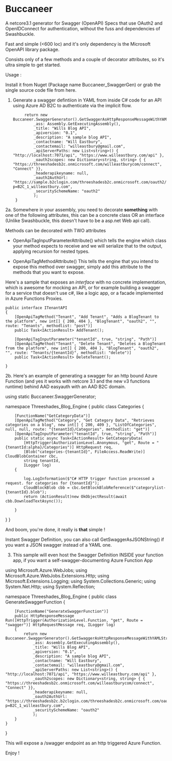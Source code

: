# Buccaneer
A netcore3.1 generator for Swagger (OpenAPI) Specs that use OAuth2 and OpenIDConnect for authentication, 
without the fuss and dependencies of Swashbuckle.

Fast and simple (<600 loc) and it's only dependency is the Microsoft OpenAPI library package.

Consists only of a few methods and a couple of decorator attributes, so it's ultra simple to get started.

Usage :

Install it from Nuget (Package name Buccaneer_SwaggerGen) or grab the single source code file from here.

1. Generate a swagger defintiion in YAML from inside C# code for an API using Azure AD B2C to authenticate via the implicit flow.

            return new Buccaneer.SwaggerGenerator().GetSwaggerAsHttpResponseMessageWithYAMLString(
                _ass: Assembly.GetExecutingAssembly(),
                _title: "Wills Blog API",
                _apiversion: "0.1",
                _description: "A sample blog API",
                _contactname: "Will Eastbury",
                _contactemail: "willeastbury@gmail.com",
                _apiServerPaths: new List<string>() { "http://localhost:7071/api", "https://www.willeastbury.com/api" },
                _oauth2scopes: new Dictionary<string, string> { { "https://threeshadesb2c.onmicrosoft.com/willeastburycom/connect", "Connect" }},
                _headerapikeyname: null,
                _oauth2AuthUrl: "https://sample.b2clogin.com/threeshadesb2c.onmicrosoft.com/oauth2/v2.0/authorize?p=B2C_1_willeastbury.com",
                _securitySchemeName: "oauth2"
                );
        }

2a. Somewhere in your assembly, you need to decorate **something** with one of the following attributes, this can be a concrete class OR an interface (Unlike Swashbuckle, this doesn't have to be a asp.net Web api call).

Methods can be decorated with TWO attributes

- OpenApiTagInputParameterAttribute() which tells the engine which class your method expects to receive and we will serialize that to the output, applying recursion for nested types. 

- OpenApiTagMethodAttribute() This tells the engine that you intend to expose this method over swagger, simply add this attribute to the methods that you want to expose.

Here's a sample that exposes an *interface* with no concrete implementation, which is awesome for mocking an API, or for example building a swagger for a service that doesn't use c#, like a logic app, or a facade implemented in Azure Functions Proxies.

    public interface ITenantAPI
    {
        [OpenApiTagMethod("Tenant", "Add Tenant", "Adds a BlogTenant to the platform", new int[] { 200, 404 }, "BlogTenant", "oauth2", "", route: "Tenants", methodlist: "post")]
        public Task<IActionResult> AddTenant();

        [OpenApiTagInputParameter("tenantId", true, "string", "Path")]
        [OpenApiTagMethod("Tenant", "Delete Tenant", "Deletes a BlogTenant from the platform", new int[] { 200, 404 }, "BlogTenant", "oauth2", "", route: "Tenants/{tenantId}", methodlist: "delete")]
        public Task<IActionResult> DeleteTenant();

    }
    
2b. Here's an example of generating a swagger for an http bound Azure Function (and yes it works with netcore 3.1 and the new v3 functions runtime) behind AAD easyauth with an AAD B2C domain.

using static Buccaneer.SwaggerGenerator;

namespace Threeshades_Blog_Engine
{
    public class Categories
    {

        [FunctionName("GetCategoryData")]
        [OpenApiTagMethod("Category", "Get Category Data", "Retrieves categories on a blog", new int[] { 200, 409 }, "ListOfCategories", null, null, route: "{tenantId}/Categories", methodlist: "get")]
        [OpenApiTagInputParameter("tenantId", true, "string", "Path")]
        public static async Task<IActionResult> GetCategoryData(
            [HttpTrigger(AuthorizationLevel.Anonymous, "get", Route = "{tenantId:alpha}/Categories")] HttpRequest req,
            [Blob("categories-{tenantId}", FileAccess.ReadWrite)] CloudBlobContainer cbc,
            string tenantId,
            ILogger log)
        {

            log.LogInformation($"C# HTTP trigger function processed a request. for categories for {tenantId}");
            CloudBlockBlob cbb = cbc.GetBlockBlobReference($"categorylist-{tenantId}.blob");
            return (ActionResult)new OkObjectResult(await cbb.DownloadTextAsync());

        }
   }
}

And boom, you're done, it really is **that** simple ! 

Instant Swagger Definition, you can also call GetSwaggerAsJSONString() if you want a JSON swagger instead of a YAML one.

3. This sample will even host the Swagger Definition INSIDE your function app, if you want a self-swagger-documenting Azure Function App

using Microsoft.Azure.WebJobs;
using Microsoft.Azure.WebJobs.Extensions.Http;
using Microsoft.Extensions.Logging;
using System.Collections.Generic;
using System.Net.Http;
using System.Reflection;

namespace Threeshades_Blog_Engine
{
    public class GenerateSwaggerFunction
    {
        
        [FunctionName("GenerateSwaggerFunction")]
        public HttpResponseMessage Run([HttpTrigger(AuthorizationLevel.Function, "get", Route = "swagger")] HttpRequestMessage req, ILogger log)
        {
            return new Buccaneer.SwaggerGenerator().GetSwaggerAsHttpResponseMessageWithYAMLString(
                _ass: Assembly.GetExecutingAssembly(),
                _title: "Wills Blog API",
                _apiversion: "0.1",
                _description: "A sample blog API",
                _contactname: "Will Eastbury",
                _contactemail: "willeastbury@gmail.com",
                _apiServerPaths: new List<string>() { "http://localhost:7071/api", "https://www.willeastbury.com/api" },
                _oauth2scopes: new Dictionary<string, string> { { "https://threeshadesb2c.onmicrosoft.com/willeastburycom/connect", "Connect" }},
                _headerapikeyname: null,
                _oauth2AuthUrl: "https://threeshadesb2c.b2clogin.com/threeshadesb2c.onmicrosoft.com/oauth2/v2.0/authorize?p=B2C_1_willeastbury.com",
                _securitySchemeName: "oauth2"
                );
        }
    }
}

This will expose a /swagger endpoint as an http triggered Azure Function.

Enjoy ! 
